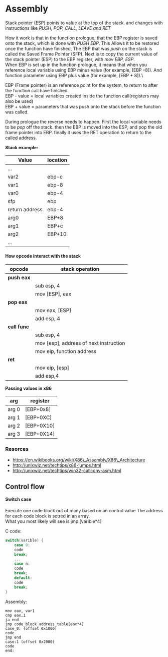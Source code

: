 # Assembly

Stack pointer (ESP) points to value at the top of the stack. and changes with instructions like _PUSH, POP, CALL, LEAVE and RET_

How it work is that in the function prologue, that the EBP register is saved onto the stack, which is done with _PUSH EBP_. This Allows it to be restored once the function have finished, The EBP that was _push_ on the stack is called the Saved Frame Pointer (SFP). Next is to copy the current value of the stack pointer (ESP) to the EBP register, with _mov EBP, ESP_.\
When EBP is set up in the function prologue, it means that when you reference local variable using EBP minus value (for example, \[EBP –8]). And function parameter using EBP plus value (for example, \[EBP + 8]).\\

EBP (Frame pointer) is an reference point for the system, to return to after the function call have finished.\
EBP - value = local variables created inside the function call(registers may also be used)\
EBP + value = parameters that was push onto the stack before the function was called.

During prologue the reverse needs to happen. First the local variable needs to be _pop_ off the stack. then the EBP is moved into the ESP, and pop the old frame pointer into EBP. finally it uses the RET operation to return to the called address.

**Stack example:**

| Value          | location |
| -------------- | -------- |
| ...            |          |
| var2           | ebp-c    |
| var1           | ebp-8    |
| var0           | ebp-4    |
| sfp            | ebp      |
| return address | ebp-4    |
| arg0           | EBP+8    |
| arg1           | EBP+c    |
| arg2           | EBP+10   |
| ...            |          |

#### How opcode interact with the stack

| opcode        | stack operation                         |
| ------------- | --------------------------------------- |
| **push eax**  |                                         |
|               | sub esp, 4                              |
|               | mov \[ESP], eax                         |
| **pop eax**   |                                         |
|               | mov eax, \[ESP]                         |
|               | add esp, 4                              |
| **call func** |                                         |
|               | sub esp, 4                              |
|               | mov \[esp], address of next instruction |
|               | mov eip, function address               |
| **ret**       |                                         |
|               | mov eip, \[esp]                         |
|               | add esp,4                               |

**Passing values in x86**

| arg   | register    |
| ----- | ----------- |
| arg 0 | \[EBP+0x8]  |
| arg 1 | \[EBP+0XC]  |
| arg 2 | \[EBP+0X10] |
| arg 3 | \[EBP+0X14] |

### Resorces

* https://en.wikibooks.org/wiki/X86\_Assembly/X86\_Architecture
* http://unixwiz.net/techtips/x86-jumps.html
* http://unixwiz.net/techtips/win32-callconv-asm.html

## Control flow

#### Switch case

Execute one code block out of many based on an control value The address for each code block is sotred in an array.\
What you most likely will see is jmp \[varible\*4]

C code:

```c
switch(varible) {
    case 0:
    code
    break;
    ...
    case n:
    code
    break;
    default:
    code
    break;
}
```

Assembly:

```
mov eax, var1
cmp eax,1
ja end
jmp code_block_address_table[eax*4]
case_0: (offset 0x1000)
code
jmp end
case:1 (offset 0x2000)
code
end:
```
